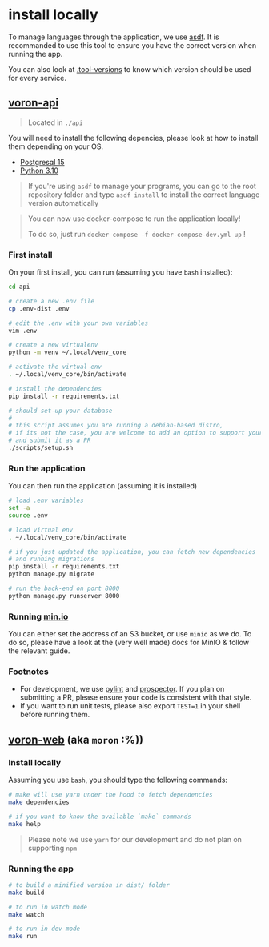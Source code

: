 # install locally

To manage languages through the application, we use [asdf](https://asdf-vm.com/guide/getting-started.html).
It is recommanded to use this tool to ensure you have the correct version when running the app.

You can also look at [.tool-versions](../../.tool-versions) to know which version should be used for every
service.

## [voron-api](../../api/README.md)

> Located in `./api`

You will need to install the following depencies, please look at how to install them
depending on your OS.

- [Postgresql 15](https://www.postgresql.org/download/)
- [Python 3.10](https://www.python.org/downloads/release/python-3100/)

> If you're using `asdf` to manage your programs, you can go to the root repository folder
> and type `asdf install` to install the correct language version automatically

> You can now use docker-compose to run the application locally!
>
> To do so, just run `docker compose -f docker-compose-dev.yml up` !

### First install
On your first install, you can run (assuming you have `bash` installed):
```bash
cd api

# create a new .env file
cp .env-dist .env

# edit the .env with your own variables
vim .env

# create a new virtualenv
python -m venv ~/.local/venv_core

# activate the virtual env
. ~/.local/venv_core/bin/activate

# install the dependencies
pip install -r requirements.txt

# should set-up your database
#
# this script assumes you are running a debian-based distro,
# if its not the case, you are welcome to add an option to support your own distro
# and submit it as a PR
./scripts/setup.sh
```

### Run the application
You can then run the application (assuming it is installed)

```bash
# load .env variables
set -a
source .env

# load virtual env
. ~/.local/venv_core/bin/activate

# if you just updated the application, you can fetch new dependencies
# and running migrations
pip install -r requirements.txt
python manage.py migrate

# run the back-end on port 8000
python manage.py runserver 8000
```

### Running [min.io](https://min.io)

You can either set the address of an S3 bucket, or use `minio` as we do.
To do so, please have a look at the (very well made) docs for MinIO & follow the
relevant guide.

### Footnotes

- For development, we use [pylint](https://pypi.org/project/pylint/) and [prospector](https://prospector.landscape.io/en/master/index.html).
If you plan on submitting a PR, please ensure your code is consistent with that style.
- If you want to run unit tests, please also export `TEST=1` in your shell before running them.


## [voron-web](../../web/README.md) (aka `moron` :%))

### Install locally

Assuming you use `bash`, you should type the following commands:
```bash
# make will use yarn under the hood to fetch dependencies
make dependencies

# if you want to know the available `make` commands
make help
```

> Please note we use `yarn` for our development and do not plan on supporting `npm`

### Running the app

```bash
# to build a minified version in dist/ folder
make build

# to run in watch mode
make watch

# to run in dev mode
make run
```
